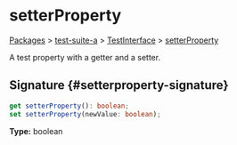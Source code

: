 # setterProperty

[Packages](/) > [test-suite-a](/test-suite-a/) > [TestInterface](/test-suite-a/testinterface-interface/) > [setterProperty](/test-suite-a/testinterface-interface/setterproperty-property)

A test property with a getter and a setter.

## Signature {#setterproperty-signature}

```typescript
get setterProperty(): boolean;
set setterProperty(newValue: boolean);
```

**Type:** boolean
